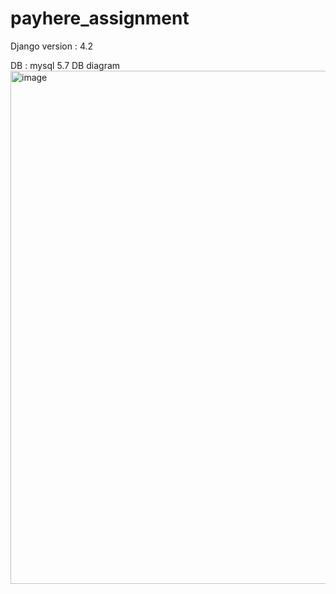 # payhere_assignment

Django version : 4.2

DB : mysql 5.7
DB diagram
<img width="821" alt="image" src="https://user-images.githubusercontent.com/69445075/233576794-9ee761d6-b945-472a-945b-d6e3251de41f.png">
